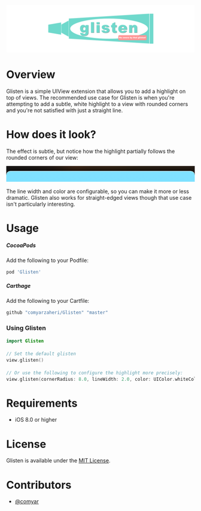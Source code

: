 ![](header.png)

# Overview

Glisten is a simple UIView extension that allows you to add a highlight on top of views. The recommended use case for Glisten is when you're attempting to add a subtle, white highlight to a view with rounded corners and you're not satisfied with just a straight line.

# How does it look?

The effect is subtle, but notice how the highlight partially follows the rounded corners of our view:

![](example.png)

The line width and color are configurable, so you can make it more or less dramatic. Glisten also works for straight-edged views though that use case isn't particularly interesting.

# Usage 

##### CocoaPods

Add the following to your Podfile:

```ruby
pod 'Glisten'
```
##### Carthage 

Add the following to your Cartfile:

```ruby
github "comyarzaheri/Glisten" "master"
```

### Using Glisten

```swift
import Glisten

// Set the default glisten
view.glisten() 

// Or use the following to configure the highlight more precisely:
view.glisten(cornerRadius: 8.0, lineWidth: 2.0, color: UIColor.whiteColor())
```

# Requirements

* iOS 8.0 or higher

# License 

Glisten is available under the [MIT License](LICENSE).

# Contributors

* [@comyar](https://github.com/comyar)
